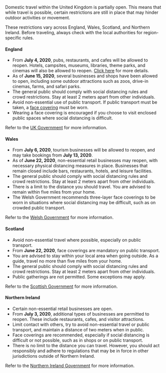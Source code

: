 Domestic travel within the United Kingdom is partially open. This means that while travel is possible, certain restrictions are still in place that may hinder outdoor activities or movement.

These restrictions vary across England, Wales, Scotland, and Northern Ireland. Before traveling, always check with the local authorities for region-specific rules.

#### England

- From **July 4, 2020**, pubs, restaurants, and cafes will be allowed to reopen. Hotels, campsites, museums, libraries, theme parks, and cinemas will also be allowed to reopen. [Click here](https://www.theguardian.com/money/2020/jun/24/coronavirus-lockdown-eased-4-july-england-pub-hairdresser-gym) for more details.
- As of **June 15, 2020**, several businesses and shops have been allowed to open, including some outdoor attractions such as zoos, drive-in cinemas, farms, and safari parks.
- The general public should comply with social distancing rules and crowd restrictions. Stay at least 2 meters apart from other individuals.
- Avoid non-essential use of public transport. If public transport must be taken, a [face covering](https://www.gov.uk/government/publications/staying-safe-outside-your-home/staying-safe-outside-your-home#face-coverings) must be worn.
- Wearing a face covering is encouraged if you choose to visit enclosed public spaces where social distancing is difficult.

Refer to the [UK Government](https://www.gov.uk/coronavirus) for more information.

#### Wales

- From **July 6, 2020**, tourism businesses will be allowed to reopen, and may take bookings from **July 13, 2020**.
- As of **June 22, 2020**, non-essential retail businesses may reopen, with necessary physical distancing measures in place. Businesses that remain closed include bars, restaurants, hotels, and leisure facilities.
- The general public should comply with social distancing rules and crowd restrictions. Stay at least 2 meters apart from other individuals.
- There is a limit to the distance you should travel. You are advised to remain within five miles from your home.
- The Welsh Government recommends three-layer face coverings to be worn in situations where social distancing may be difficult, such as on crowded public transport.

Refer to the [Welsh Government](https://gov.wales/coronavirus-regulations-guidance) for more information.

#### Scotland

- Avoid non-essential travel where possible, especially on public transport.
- From **June 22, 2020**, face coverings are mandatory on public transport.
- You are advised to stay within your local area when going outside. As a guide, travel no more than five miles from your home.
- The general public should comply with social distancing rules and crowd restrictions. Stay at least 2 meters apart from other individuals.
- Public gatherings are not permitted. Some exceptions may apply.

Refer to the [Scottish Government](https://www.gov.scot/collections/coronavirus-covid-19-guidance/) for more information.

#### Northern Ireland

- Certain non-essential retail businesses are open.
- From **July 3, 2020**, additional types of businesses are permitted to reopen. These include restaurants, cafes, and visitor attractions.
- Limit contact with others, try to avoid non-essential travel or public transport, and maintain a distance of two meters when in public.
- Face coverings are recommended, especially if social distancing is difficult or not possible, such as in shops or on public transport.
- There is no limit to the distance you can travel. However, you should act responsibly and adhere to regulations that may be in force in other jurisdictions outside of Northern Ireland.

Refer to the [Northern Ireland Government](https://www.nidirect.gov.uk/articles/coronavirus-covid-19-regulations-guidance-and-what-they-mean-you) for more information.
